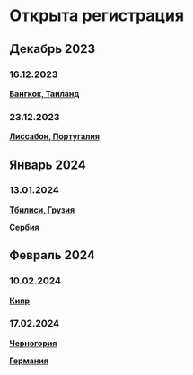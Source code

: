 # Открыта регистрация

## Декабрь 2023

### 16.12.2023

**[Бангкок, Таиланд](/./upcoming-events/bangkok.md)**

### 23.12.2023

**[Лиссабон, Португалия](/./upcoming-events/Portugal.md)**

## Январь 2024

### 13.01.2024

**[Тбилиси, Грузия](/./upcoming-events/tbilisi.md)**

**[Сербия](/./upcoming-events/serbia.md)**

## Февраль 2024

### 10.02.2024

**[Кипр](/./upcoming-events/cyprus.md)**

### 17.02.2024

**[Черногория](/./upcoming-events/montenegro.md)**

**[Германия](/./upcoming-events/germany.md)**
